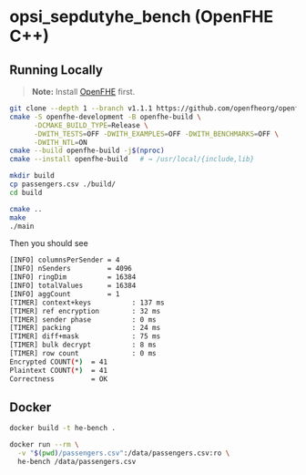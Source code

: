 # opsi_sepdutyhe_bench (OpenFHE C++)

## Running Locally

> **Note:** Install [OpenFHE](https://github.com/openfheorg/openfhe-development) first.

```sh
git clone --depth 1 --branch v1.1.1 https://github.com/openfheorg/openfhe-development.git
cmake -S openfhe-development -B openfhe-build \
      -DCMAKE_BUILD_TYPE=Release \
      -DWITH_TESTS=OFF -DWITH_EXAMPLES=OFF -DWITH_BENCHMARKS=OFF \
      -DWITH_NTL=ON
cmake --build openfhe-build -j$(nproc)
cmake --install openfhe-build   # → /usr/local/{include,lib}
```
```sh
mkdir build
cp passengers.csv ./build/ 
cd build

cmake ..
make
./main
```
Then you should see
```sh
[INFO] columnsPerSender = 4
[INFO] nSenders         = 4096
[INFO] ringDim          = 16384
[INFO] totalValues      = 16384
[INFO] aggCount         = 1
[TIMER] context+keys          : 137 ms
[TIMER] ref encryption        : 32 ms
[TIMER] sender phase          : 0 ms
[TIMER] packing               : 24 ms
[TIMER] diff+mask             : 75 ms
[TIMER] bulk decrypt          : 8 ms
[TIMER] row count             : 0 ms
Encrypted COUNT(*)  = 41
Plaintext COUNT(*)  = 41
Correctness         = OK
```
## Docker
```sh
docker build -t he-bench .

docker run --rm \
  -v "$(pwd)/passengers.csv":/data/passengers.csv:ro \
  he-bench /data/passengers.csv
```